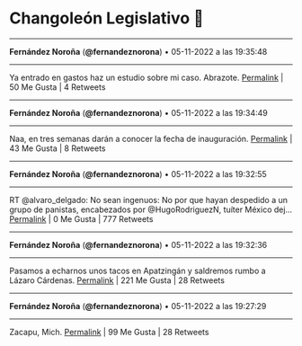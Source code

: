 # Changoleón Legislativo 🙈
*****
**Fernández Noroña** (**@fernandeznorona**) • 05-11-2022 a las 19:35:48
*****
Ya entrado en gastos haz un estudio sobre mi caso. Abrazote.
[Permalink](https://twitter.com/fernandeznorona/status/1589099203418263552) | 50 Me Gusta | 4 Retweets
*****
**Fernández Noroña** (**@fernandeznorona**) • 05-11-2022 a las 19:34:49
*****
Naa, en tres semanas darán a conocer la fecha de inauguración.
[Permalink](https://twitter.com/fernandeznorona/status/1589098952850231296) | 43 Me Gusta | 8 Retweets
*****
**Fernández Noroña** (**@fernandeznorona**) • 05-11-2022 a las 19:32:55
*****
RT @alvaro_delgado: No sean ingenuos: No por que hayan despedido a un grupo de panistas, encabezados por @HugoRodriguezN, tuíter México dej…
[Permalink](https://twitter.com/fernandeznorona/status/1589098475815591936) | 0 Me Gusta | 777 Retweets
*****
**Fernández Noroña** (**@fernandeznorona**) • 05-11-2022 a las 19:32:36
*****
Pasamos a echarnos unos tacos en Apatzingán y saldremos rumbo a Lázaro Cárdenas.
[Permalink](https://twitter.com/fernandeznorona/status/1589098395599527937) | 221 Me Gusta | 28 Retweets
*****
**Fernández Noroña** (**@fernandeznorona**) • 05-11-2022 a las 19:27:29
*****
Zacapu, Mich.
[Permalink](https://twitter.com/fernandeznorona/status/1589097110644957184) | 99 Me Gusta | 28 Retweets